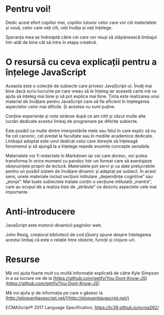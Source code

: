# Pentru voi!

Dedic acest efort copiilor mei, copiilor tuturor celor care vor citi materialele și vouă, celor care veți citi, veți învăța și veți înțelege.

Speranța mea se îndreaptă către cei care vor reuși să stăpânească limbajul într-atât de bine cât să intre în etapa creativă.

# O resursă cu ceva explicații pentru a înțelege JavaScript

Aceasta este o colecție de subiecte care privesc JavaScript-ul. Învăț mai bine dacă scriu lucrurile pe care vreau să le înțeleg iar această carte mă va ajuta să înțeleg mai bine și să pot explica mai bine. Ținta este realizarea unui material de învățare pentru JavaScript care să fie eficient în înțelegerea aspectelor celor mai dificile. Și acestea nu sunt puține.

Conține experiențe și note strânse după ce am citit și văzut multe alte lucrări dedicate acestui limbaj de programare pe diferite subiecte.

Este posibil ca multe dintre interpretările mele sau felul în care explic să nu fie cel canonic, cel predat la facultate sau în mediile academice dedicate. Limbajul adoptat este unul dedicat celui care dorește să înțeleagă fenomenul și să ajungă la a înțelege repede anumite concepte sensibile.

Materialele vor fi redactate în Markdown iar cei care doresc, vor putea transforma în orice moment cu pandoc într-un format care să aventajeze obișnuințele proprii de lectură. Materialele pot servi și ca date prelucrabile pentru un posibil sistem de învățare dinamic și adaptat pe subiect. În acest sens, unele materiale includ secțiuni intitulare „dependințe cognitive” sau „alonje”. Mai toate subiectele tratate conțin o secțiune intitulată „mantre”, care au scopul de a realiza liste de „atribute” ce descriu aspectele cele mai importante.

# Anti-introducere

JavaScript este motorul dinamicii paginilor web.

John Resig, creatorul bibliotecii de cod jQuery spune despre înțelegerea acestui limbaj că este o relație între obiecte, funcții și clojure-uri.


# Resurse

Mă voi ajuta foarte mult cu multă informație explicată de către Kyle Simpson în a sa lucrare vie de la [https://github.com/getify/You-Dont-Know-JS](https://github.com/getify/You-Dont-Know-JS)

Mă voi ajuta și de informația pe care o găsesc la [http://eloquentjavascript.net/](http://eloquentjavascript.net/)

ECMAScript® 2017 Language Specification, https://tc39.github.io/ecma262/
